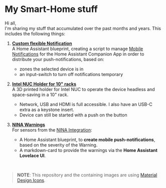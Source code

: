 # My Smart-Home stuff

Hi all,  
I'm sharing my stuff that accumulated over the past months and years. This includes the following things:

1. **[Custom flexible Notification](Custom-flexible-Notification)**  
   A Home Assistant blueprint, creating a script to manage [Mobile Notifications](https://companion.home-assistant.io/docs/notifications/notifications-basic) for the Home Assistant Companion App in order to distribute your push-notifications, based on:
   - zones the selected device is in 
   - an input-switch to turn off notifications temporary

2. **[Intel NUC Holder for 10" racks](Intel-NUC-Holder_for_10-inch-Rack)**  
   A 3D printed holder for Intel NUC to operate the device headless and space-saving in a 10" rack.
   - Network, USB and HDMI is full accessible. I also have an USB-C extra as a keystone insert.
   - Device can still be started with a push on the button

3. **[NINA Warnings](NINA-Warnmeldungen)**  
   For sensors from the [NINA Integration](https://www.home-assistant.io/integrations/nina/): 
   - A Home Assistant blueprint, to **create mobile push-notifications**, based on the severity of the Warning.
   - A markdown-card to provide the warnings via the **Home Assistant Lovelace UI**.



<br>

> **NOTE**: This repository and the containing images are using [Material Design Icons](https://pictogrammers.com/library/mdi/).